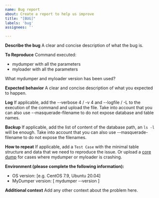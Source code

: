 ```yaml
---
name: Bug report
about: Create a report to help us improve
title: "[BUG]"
labels: 'bug'
assignees: ''

---
```


**Describe the bug**
A clear and concise description of what the bug is.

**To Reproduce**
Command executed:
* mydumper with all the parameters
* myloader with all the parameters

What mydumper and myloader version has been used?

**Expected behavior**
A clear and concise description of what you expected to happen.

**Log**
If applicable, add the --verbose 4 / -v 4 and --logfile / -L <filename> to the execution of the command and upload the file.
Take into account that you can also use --masquerade-filename to do not expose database and table names.

**Backup**
If applicable, add the list of content of the database path, an `ls -l` will be enough.
Take into account that you can also use --masquerade-filename to do not expose the filenames.

**How to repeat**
If applicable, add a `Test Case` with the minimal table structure and data that we need to reproduce the issue.
Or upload a [core dump](https://github.com/mydumper/mydumper/wiki/Support#core-dump) for cases where mydumper or myloader is crashing.

**Environment (please complete the following information):**
 - OS version: [e.g. CentOS 7.9, Ubuntu 20.04]
 - MyDumper version: [ mydumper --version ]

**Additional context**
Add any other context about the problem here.
